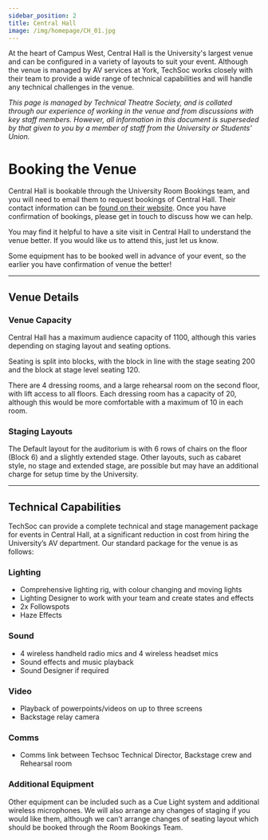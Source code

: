 ```yaml
---
sidebar_position: 2
title: Central Hall
image: /img/homepage/CH_01.jpg
---
```


At the heart of Campus West, Central Hall is the University's largest venue and can be configured in a variety of layouts to suit your event. Although the venue is managed by AV services at York, TechSoc works closely with their team to provide a wide range of technical capabilities and will handle any technical challenges in the venue.

_This page is managed by Technical Theatre Society, and is collated through our experience of working in the venue and from discussions with key staff members.
However, all information in this document is superseded by that given to you by a member of staff from the University or Students' Union._

# Booking the Venue

Central Hall is bookable through the University Room Bookings team, and you will need to email them to request bookings of Central Hall. Their contact information can be [found on their website](https://www.york.ac.uk/about/departments/support-and-admin/estates-and-campus-services/space-services/studentroombooking/). Once you have confirmation of bookings, please get in touch to discuss how we can help.

You may find it helpful to have a site visit in Central Hall to understand the venue better. If you would like us to attend this, just let us know.

Some equipment has to be booked well in advance of your event, so the earlier you have confirmation of venue the better!

---

## Venue Details

### Venue Capacity

Central Hall has a maximum audience capacity of 1100, although this varies depending on staging layout and seating options.

Seating is split into blocks, with the block in line with the stage seating 200 and the block at stage level seating 120.

There are 4 dressing rooms, and a large rehearsal room on the second floor, with lift access to all floors. Each dressing room has a capacity of 20, although this would be more comfortable with a maximum of 10 in each room.

### Staging Layouts

The Default layout for the auditorium is with 6 rows of chairs on the floor (Block 6) and a slightly extended stage. Other layouts, such as cabaret style, no stage and extended stage, are possible but may have an additional charge for setup time by the University.

---

## Technical Capabilities

TechSoc can provide a complete technical and stage management package for events in Central Hall, at a significant reduction in cost from hiring the University’s AV department.
Our standard package for the venue is as follows:

### Lighting

- Comprehensive lighting rig, with colour changing and moving lights
- Lighting Designer to work with your team and create states and effects
- 2x Followspots
- Haze Effects

### Sound

- 4 wireless handheld radio mics and 4 wireless headset mics
- Sound effects and music playback
- Sound Designer if required

### Video

- Playback of powerpoints/videos on up to three screens
- Backstage relay camera

### Comms

- Comms link between Techsoc Technical Director, Backstage crew and Rehearsal room

### Additional Equipment

Other equipment can be included such as a Cue Light system and additional wireless microphones. We will also arrange any changes of staging if you would like them, although we can’t arrange changes of seating layout which should be booked through the Room Bookings Team.

